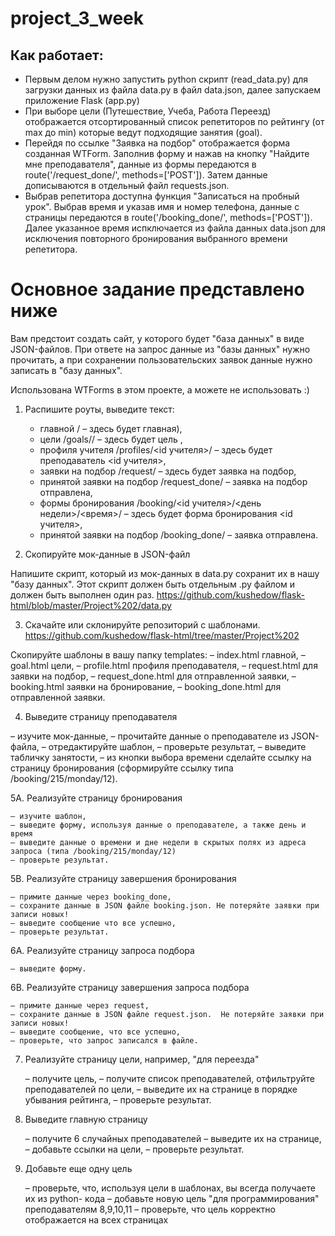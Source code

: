 # project_3_week

## Как работает:
- Первым делом нужно запустить python скрипт (read_data.py) для загрузки данных из файла data.py в файл data.json, далее запускаем приложение Flask (app.py)
- При выборе цели (Путешествие, Учеба, Работа Переезд) отображается отсортированный список репетиторов по рейтингу (от max до min) которые ведут подходящие занятия (goal).  
- Перейдя по ссылке "Заявка на подбор" отображается форма созданная WTForm. Заполнив форму и нажав на кнопку "Найдите мне преподавателя", данные из формы передаются в route('/request_done/', methods=['POST']). Затем данные дописываются в отдельный файл requests.json.   
- Выбрав репетитора доступна функция "Записаться на пробный урок". Выбрав время и указав имя и номер телефона, данные с страницы передаются в route('/booking_done/', methods=['POST']). Далее указанное время испключается из файла данных data.json для исключения повторного бронирования выбранного времени репетитора.

# Основное задание представлено ниже
Вам предстоит создать сайт, у которого будет "база данных" в виде JSON-файлов.
При ответе на запрос данные из "базы данных" нужно прочитать, а при сохранении пользовательских заявок данные нужно записать в "базу данных".

Использована WTForms в этом проекте, а можете не использовать :)

1. Распишите роуты, выведите текст:

    - главной / – здесь будет главная),
    - цели /goals/<goal>/  – здесь будет цель <goal>,
    - профиля учителя /profiles/<id учителя>/ – здесь будет преподаватель <id учителя>,
    - заявки на подбор /request/ – здесь будет заявка на подбор,
    - принятой заявки на подбор /request_done/ – заявка на подбор отправлена,
    - формы бронирования /booking/<id учителя>/<день недели>/<время>/ – здесь будет форма бронирования <id учителя>,
    - принятой заявки на подбор /booking_done/   – заявка отправлена.

2. Скопируйте мок-данные в JSON-файл

Напишите скрипт, который из мок-данных в data.py сохранит их в нашу  "базу данных".
Этот скрипт должен быть отдельным .py файлом и должен быть выполнен один раз.
https://github.com/kushedow/flask-html/blob/master/Project%202/data.py

3. Скачайте или склонируйте репозиторий с шаблонами.
https://github.com/kushedow/flask-html/tree/master/Project%202

Скопируйте шаблоны в вашу папку templates:
– index.html главной,
– goal.html цели,
– profile.html профиля преподавателя,
– request.html для заявки на подбор,
– request_done.html для отправленной заявки,
– booking.html заявки на бронирование,
– booking_done.html для отправленной заявки.

4. Выведите страницу преподавателя

– изучите мок-данные,
– прочитайте  данные о преподавателе из JSON-файла,
– отредактируйте шаблон,
– проверьте результат,
– выведите табличку занятости,
– из кнопки выбора времени сделайте ссылку на страницу бронирования
     (cформируйте ссылку типа /booking/215/monday/12).

5А. Реализуйте страницу бронирования 

    – изучите шаблон,
    – выведите форму, используя данные о преподавателе, а также день и время
    – выведите данные о времени и дне недели в скрытых полях из адреса запроса (типа /booking/215/monday/12)
    – проверьте результат.

5B. Реализуйте страницу завершения бронирования

    – примите данные через booking_done,
    – сохраните данные в JSON файле booking.json. Не потеряйте заявки при записи новых!
    – выведите сообщение что все успешно,
    – проверьте результат.

6А. Реализуйте страницу запроса подбора

    – выведите форму.

6B. Реализуйте страницу завершения запроса подбора

    – примите данные через request,
    – сохраните данные в JSON файле request.json.  Не потеряйте заявки при записи новых!
    – выведите сообщение, что все успешно,
    – проверьте, что запрос записался в файле.  
   

7. Реализуйте страницу цели, например, "для переезда"

    – получите цель,
    – получите список преподавателей, отфильтруйте преподавателей по цели,
    – выведите их на странице в порядке убывания рейтинга,
    – проверьте результат.

8. Выведите главную страницу

    – получите 6 случайных преподавателей 
    – выведите их на странице,
    – добавьте ссылки на цели,
    – проверьте результат.

9. Добавьте еще одну цель

   – проверьте, что, используя цели в шаблонах, вы всегда получаете их из python- кода
   – добавьте новую цель "для программирования" преподавателям   8,9,10,11
   – проверьте, что цель корректно отображается на всех страницах
